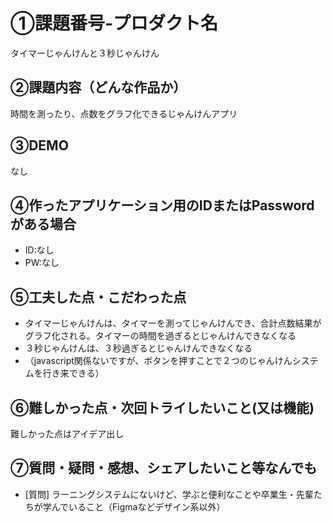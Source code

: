 # ①課題番号-プロダクト名

タイマーじゃんけんと３秒じゃんけん

## ②課題内容（どんな作品か）

時間を測ったり、点数をグラフ化できるじゃんけんアプリ

## ③DEMO

なし

## ④作ったアプリケーション用のIDまたはPasswordがある場合

- ID:なし
- PW:なし

## ⑤工夫した点・こだわった点

- タイマーじゃんけんは、タイマーを測ってじゃんけんでき、合計点数結果がグラフ化される。タイマーの時間を過ぎるとじゃんけんできなくなる
- ３秒じゃんけんは、３秒過ぎるとじゃんけんできなくなる
- （javascript関係ないですが、ボタンを押すことで２つのじゃんけんシステムを行き来できる）

## ⑥難しかった点・次回トライしたいこと(又は機能)

難しかった点はアイデア出し

## ⑦質問・疑問・感想、シェアしたいこと等なんでも

- [質問]
  ラーニングシステムにないけど、学ぶと便利なことや卒業生・先輩たちが学んでいること（Figmaなどデザイン系以外）
